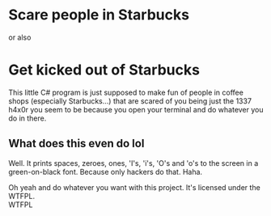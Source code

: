 # Scare people in Starbucks
or also
# Get kicked out of Starbucks

This little C# program is just supposed to make fun of people in coffee shops (especially Starbucks...)
that are scared of you being just the 1337 h4x0r you seem to be because you open your terminal and do
whatever you do in there.

## What does this even do lol
Well. It prints spaces, zeroes, ones, 'I's, 'i's, 'O's and 'o's to the screen in a green-on-black font.
Because only hackers do that. Haha.

Oh yeah and do whatever you want with this project. It's licensed under the WTFPL.<br>
<a href="http://www.wtfpl.net/"><img
       src="http://www.wtfpl.net/wp-content/uploads/2012/12/wtfpl-badge-4.png"
       width="80" height="15" alt="WTFPL" /></a>
